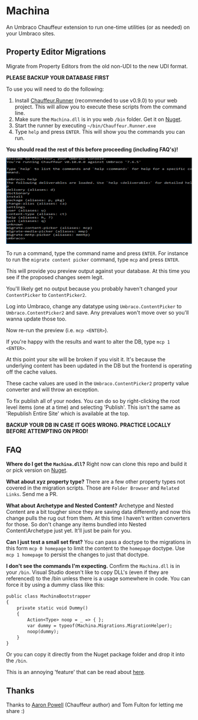 # Machina

An Umbraco Chauffeur extension to run one-time utilities (or as needed) on your Umbraco sites.

## Property Editor Migrations

Migrate from Property Editors from the old non-UDI to the new UDI format.

**PLEASE BACKUP YOUR DATABASE FIRST**

To use you will need to do the following:

1) Install [Chauffeur.Runner](https://www.nuget.org/packages/Chauffeur.Runner/0.9.0) (recommended to use v0.9.0) to your web project. This will allow you to execute these scripts from the command line.
2) Make sure the `Machina.dll` is in you web `/bin` folder. Get it on [Nuget](https://www.nuget.org/packages/Umbraco.Machina).
3) Start the runner by executing `~/bin/Chauffeur.Runner.exe`
4) Type `help` and press `ENTER`. This will show you the commands you can run.

**You should read the rest of this before proceeding (including FAQ's)!**

![help](assets/machina.png)

To run a command, type the command name and press `ENTER`. For instance to run the `migrate content picker` command, type `mcp` and press `ENTER`.

This will provide you preview output against your database. At this time you see if the proposed changes seem legit.

You'll likely get no output because you probably haven't changed your `ContentPicker` to `ContentPicker2`.

Log into Umbraco, change any datatype using `Umbraco.ContentPicker` to `Umbraco.ContentPicker2` and save. Any prevalues won't move over so you'll wanna update those too.

Now re-run the preview (i.e. `mcp <ENTER>`).

If you're happy with the results and want to alter the DB, type `mcp 1 <ENTER>`.

At this point your site will be broken if you visit it. It's because the underlying content has been updated in the DB but the frontend is operating off the cache values.

These cache values are used in the `Umbraco.ContentPicker2` property value converter and will throw an exception.

To fix publish all of your nodes. You can do so by right-clicking the root level items (one at a time) and selecting 'Publish'. This isn't the same as 'Republish Entire Site' which is available at the top.

**BACKUP YOUR DB IN CASE IT GOES WRONG. PRACTICE LOCALLY BEFORE ATTEMPTING ON PROD!**

## FAQ

**Where do I get the `Machina.dll`?**
Right now can clone this repo and build it or pick version on [Nuget](https://www.nuget.org/packages/Umbraco.Machina).

**What about xyz property type?**
There are a few other property types not covered in the migration scripts. Those are `Folder Browser` and `Related Links`. Send me a PR.

**What about Archetype and Nested Content?**
Archetype and Nested Content are a bit tougher since they are saving data differently and now this change pulls the rug out from them. At this time I haven't written converters for those. So don't change any items bundled into Nested Content\Archetype just yet. It'll just be pain for you.

**Can I just test a small set first?**
You can pass a doctype to the migrations in this form `mcp 0 homepage` to limit the content to the `homepage` doctype. Use `mcp 1 homepage` to persist the changes to just that doctype.

**I don't see the commands I'm expecting.**
Confirm the `Machina.dll` is in your `/bin`. Visual Studio doesn't like to copy DLL's (even if they are referenced) to the /bin unless there is a usage somewhere in code. You can force it by using a dummy class like this:
```
public class MachinaBootstrapper
{
    private static void Dummy()
    {
        Action<Type> noop = _ => { };
        var dummy = typeof(Machina.Migrations.MigrationHelper);
        noop(dummy);
    }
}
```

Or you can copy it directly from the Nuget package folder and drop it into the `/bin`.

This is an annoying 'feature' that can be read about [here](https://stackoverflow.com/questions/15816769/dependent-dll-is-not-getting-copied-to-the-build-output-folder-in-visual-studio).

## Thanks
Thanks to [Aaron Powell](https://github.com/aaronpowell) (Chauffeur author) and Tom Fulton for letting me share :)
